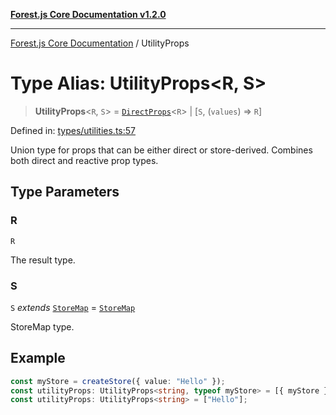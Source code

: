 [**Forest.js Core Documentation v1.2.0**](../README.md)

***

[Forest.js Core Documentation](../README.md) / UtilityProps

# Type Alias: UtilityProps\<R, S\>

> **UtilityProps**\<`R`, `S`\> = [`DirectProps`](DirectProps.md)\<`R`\> \| \[`S`, (`values`) => `R`\]

Defined in: [types/utilities.ts:57](https://github.com/GrangbelrLurain/forest-js/blob/3b9f0f1236af55b74c90cc45f6935444ec94c11b/packages/core/src/types/utilities.ts#L57)

Union type for props that can be either direct or store-derived.
Combines both direct and reactive prop types.

## Type Parameters

### R

`R`

The result type.

### S

`S` *extends* [`StoreMap`](StoreMap.md) = [`StoreMap`](StoreMap.md)

StoreMap type.

## Example

```ts
const myStore = createStore({ value: "Hello" });
const utilityProps: UtilityProps<string, typeof myStore> = [{ myStore }, ({ myStore }) => myStore.value];
const utilityProps: UtilityProps<string> = ["Hello"];
```
